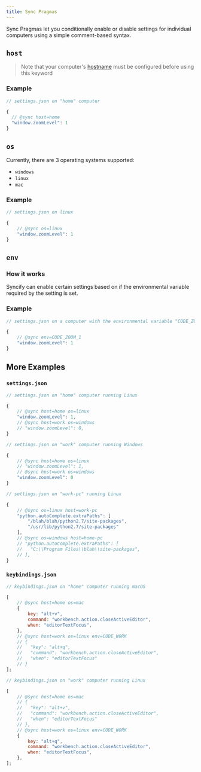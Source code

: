```yaml
---
title: Sync Pragmas
---
```


Sync Pragmas let you conditionally enable or disable settings for individual computers using a simple comment-based syntax.

## `host`

> Note that your computer's [hostname](../configuration.md#hostname) must be configured before using this keyword

### Example

```js
// settings.json on "home" computer

{
  // @sync host=home
  "window.zoomLevel": 1
}
```

## `os`

Currently, there are 3 operating systems supported:

- `windows`
- `linux`
- `mac`

### Example

```js
// settings.json on linux

{
	// @sync os=linux
	"window.zoomLevel": 1
}
```

## `env`

### How it works

Syncify can enable certain settings based on if the environmental variable required by the setting is set.

### Example

```js
// settings.json on a computer with the environmental variable "CODE_ZOOM_1" set

{
	// @sync env=CODE_ZOOM_1
	"window.zoomLevel": 1
}
```

## More Examples

### `settings.json`

```js
// settings.json on "home" computer running Linux

{
	// @sync host=home os=linux
	"window.zoomLevel": 1,
	// @sync host=work os=windows
	// "window.zoomLevel": 0,
}
```

```js
// settings.json on "work" computer running Windows

{
	// @sync host=home os=linux
	// "window.zoomLevel": 1,
	// @sync host=work os=windows
	"window.zoomLevel": 0
}
```

```js
// settings.json on "work-pc" running Linux

{
	// @sync os=linux host=work-pc
	"python.autoComplete.extraPaths": [
		"/blah/blah/python2.7/site-packages",
		"/usr/lib/python2.7/site-packages"
	],
	// @sync os=windows host=home-pc
	// "python.autoComplete.extraPaths": [
	//   "C:\\Program Files\\blah\\site-packages",
	// ],
}
```

### `keybindings.json`

```js
// keybindings.json on "home" computer running macOS

[
	// @sync host=home os=mac
	{
		key: "alt+v",
		command: "workbench.action.closeActiveEditor",
		when: "editorTextFocus",
	},
	// @sync host=work os=linux env=CODE_WORK
	// {
	//   "key": "alt+q",
	//   "command": "workbench.action.closeActiveEditor",
	//   "when": "editorTextFocus"
	// }
];
```

```js
// keybindings.json on "work" computer running Linux

[
	// @sync host=home os=mac
	// {
	//   "key": "alt+v",
	//   "command": "workbench.action.closeActiveEditor",
	//   "when": "editorTextFocus"
	// },
	// @sync host=work os=linux env=CODE_WORK
	{
		key: "alt+q",
		command: "workbench.action.closeActiveEditor",
		when: "editorTextFocus",
	},
];
```

